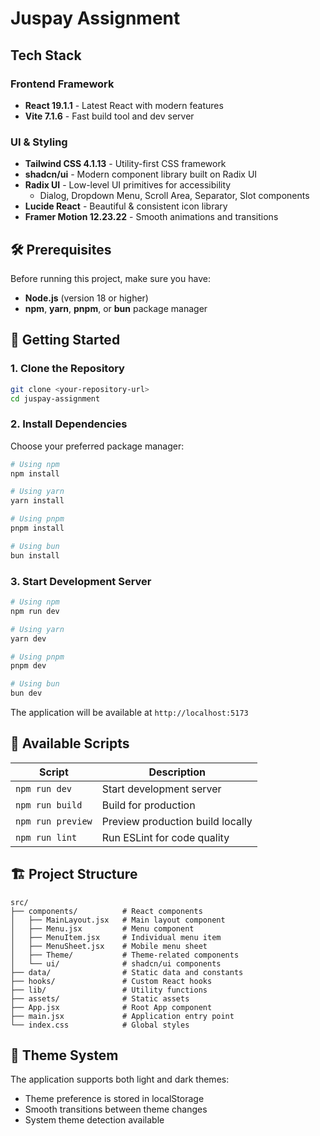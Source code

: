 # Juspay Assignment

## Tech Stack

### Frontend Framework
- **React 19.1.1** - Latest React with modern features
- **Vite 7.1.6** - Fast build tool and dev server

### UI & Styling
- **Tailwind CSS 4.1.13** - Utility-first CSS framework
- **shadcn/ui** - Modern component library built on Radix UI
- **Radix UI** - Low-level UI primitives for accessibility
  - Dialog, Dropdown Menu, Scroll Area, Separator, Slot components
- **Lucide React** - Beautiful & consistent icon library
- **Framer Motion 12.23.22** - Smooth animations and transitions


## 🛠️ Prerequisites

Before running this project, make sure you have:

- **Node.js** (version 18 or higher)
- **npm**, **yarn**, **pnpm**, or **bun** package manager

## 🚀 Getting Started

### 1. Clone the Repository

```bash
git clone <your-repository-url>
cd juspay-assignment
```

### 2. Install Dependencies

Choose your preferred package manager:

```bash
# Using npm
npm install

# Using yarn
yarn install

# Using pnpm
pnpm install

# Using bun
bun install
```

### 3. Start Development Server

```bash
# Using npm
npm run dev

# Using yarn
yarn dev

# Using pnpm
pnpm dev

# Using bun
bun dev
```

The application will be available at `http://localhost:5173`

## 📝 Available Scripts

| Script | Description |
|--------|-------------|
| `npm run dev` | Start development server |
| `npm run build` | Build for production |
| `npm run preview` | Preview production build locally |
| `npm run lint` | Run ESLint for code quality |

## 🏗️ Project Structure

```
src/
├── components/          # React components
│   ├── MainLayout.jsx   # Main layout component
│   ├── Menu.jsx         # Menu component
│   ├── MenuItem.jsx     # Individual menu item
│   ├── MenuSheet.jsx    # Mobile menu sheet
│   ├── Theme/           # Theme-related components
│   └── ui/              # shadcn/ui components
├── data/                # Static data and constants
├── hooks/               # Custom React hooks
├── lib/                 # Utility functions
├── assets/              # Static assets
├── App.jsx              # Root App component
├── main.jsx             # Application entry point
└── index.css            # Global styles
```

## 🎨 Theme System

The application supports both light and dark themes:
- Theme preference is stored in localStorage
- Smooth transitions between theme changes
- System theme detection available
